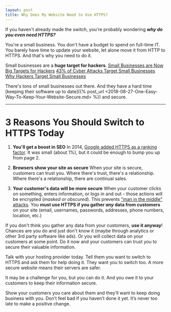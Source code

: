 ```yaml
---
layout: post
title: Why Does My Website Need to Use HTTPS?
---
```


If you haven't already made the switch, you’re probably wondering **_why do you even need HTTPS?_**

You're a small business. You don't have a budget to spend on full-time IT. You barely have time to update your website, let alone move it from HTTP to HTTPS.
And that's why you need to do it.

Small businesses are a __huge target for hackers__.
[Small Businesses are Now Big Targets for Hackers](https://smallbiztrends.com/2018/08/cybercriminals-target-small-businesses.html)
[43% of Cyber Attacks Target Small Businesses](https://smallbiztrends.com/2016/04/cyber-attacks-target-small-business.html)
[Why Hackers Target Small Businesses](https://www.inc.com/magazine/201312/john-brandon/hackers-target-small-business.html)

There's tons of small businesses out there. And they have a hard time [keeping their software up to date]({% post_url <2018-08-27-One-Easy-Way-To-Keep-Your-Website-Secure.md> %}) and secure.

---

# 3 Reasons You Should Switch to HTTPS Today
1. __You'll get a boost in SEO__
In 2014, [Google added HTTPS as a ranking factor](https://webmasters.googleblog.com/2014/08/https-as-ranking-signal.html). It was small (about 1%), but it could be enough to bump you up from page 2.

2. __Browsers show your site as secure__ 
When your site is secure, customers can trust you. Where there's trust, there's a relationship. Where there's a relationship, there are continual sales.

3. __Your customer's data will be more secure__
When your customer clicks on something, enters information, or logs in and out - those actions will be encrypted (_masked or obscured_). This prevents ["man in the middle" attacks](https://www.makeuseof.com/tag/man-middle-attack-security-jargon-explained/). You __must use HTTPS if you gather *any* data from customers__ on your site (email, usernames, passwords, addresses, phone numbers, location, etc.)

If you don't think you gather any data from your customers, __use it anyway__! Chances are you do and just don't know it (maybe through analytics or other 3rd party software like ads). Or you will collect data on your customers at some point. Do it now and your customers can trust you to secure their valuable information.

Talk with your hosting provider today. Tell them you want to switch to HTTPS and ask them for help doing it. They want you to switch too. A more secure website means their servers are safer.

It may be a challenge for you, but you can do it. And you owe it to your customers to keep their information secure. 

Show your customers you care about them and they’ll want to keep doing business with you. Don’t feel bad if you haven’t done it yet. It’s never too late to make a positive change.

